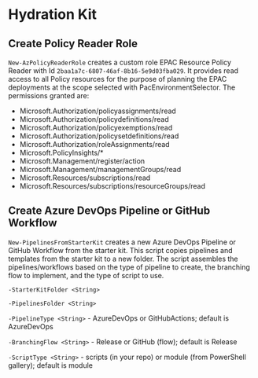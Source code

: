 # Hydration Kit

## Create Policy Reader Role

`New-AzPolicyReaderRole` creates a custom role EPAC Resource Policy Reader with Id `2baa1a7c-6807-46af-8b16-5e9d03fba029`. It provides read access to all Policy resources for the purpose of planning the EPAC deployments at the scope selected with PacEnvironmentSelector. The permissions granted are:

- Microsoft.Authorization/policyassignments/read
- Microsoft.Authorization/policydefinitions/read
- Microsoft.Authorization/policyexemptions/read
- Microsoft.Authorization/policysetdefinitions/read
- Microsoft.Authorization/roleAssignments/read
- Microsoft.PolicyInsights/*
- Microsoft.Management/register/action
- Microsoft.Management/managementGroups/read
- Microsoft.Resources/subscriptions/read
- Microsoft.Resources/subscriptions/resourceGroups/read

## Create Azure DevOps Pipeline or GitHub Workflow

`New-PipelinesFromStarterKit` creates a new Azure DevOps Pipeline or GitHub Workflow from the starter kit. This script copies pipelines and templates from the starter kit to a new folder. The script assembles the pipelines/workflows based on the type of pipeline to create, the branching flow to implement, and the type of script to use.

`-StarterKitFolder <String>`

`-PipelinesFolder <String>`

`-PipelineType <String>` - AzureDevOps or GitHubActions; default is AzureDevOps

`-BranchingFlow <String>` - Release or GitHub (flow); default is Release

`-ScriptType <String>` - scripts (in your repo) or module (from PowerShell gallery); default is module
